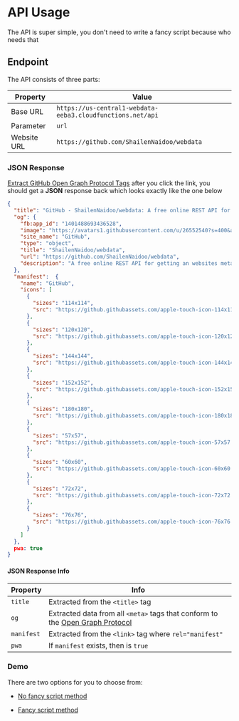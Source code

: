 # API Usage

The API is super simple, you don't need to write a fancy script because who needs that

## Endpoint

The API consists of three parts:

| Property | Value |
| -------- | ----- |
| Base URL | `https://us-central1-webdata-eeba3.cloudfunctions.net/api` |
| Parameter | `url` |
| Website URL | `https://github.com/ShailenNaidoo/webdata` |

### JSON Response

[Extract GitHub Open Graph Protocol Tags](https://us-central1-webdata-eeba3.cloudfunctions.net/api?url=https://github.com/ShailenNaidoo/webdata) after you click the link, you should get a **JSON** response back which looks exactly like the one below

```json
{
  "title": "GitHub - ShailenNaidoo/webdata: A free online REST API for getting an websites meta tag information relation to the Open Graph Protocol",
  "og": {
    "fb:app_id": "1401488693436528",
    "image": "https://avatars1.githubusercontent.com/u/26552540?s=400&amp;v=4",
    "site_name": "GitHub",
    "type": "object",
    "title": "ShailenNaidoo/webdata",
    "url": "https://github.com/ShailenNaidoo/webdata",
    "description": "A free online REST API for getting an websites meta tag information relation to the Open Graph Protocol - ShailenNaidoo/webdata"
  },
  "manifest":  {
    "name": "GitHub",
    "icons": [
      {
        "sizes": "114x114",
        "src": "https://github.githubassets.com/apple-touch-icon-114x114.png"
      },
      {
        "sizes": "120x120",
        "src": "https://github.githubassets.com/apple-touch-icon-120x120.png"
      },
      {
        "sizes": "144x144",
        "src": "https://github.githubassets.com/apple-touch-icon-144x144.png"
      },
      {
        "sizes": "152x152",
        "src": "https://github.githubassets.com/apple-touch-icon-152x152.png"
      },
      {
        "sizes": "180x180",
        "src": "https://github.githubassets.com/apple-touch-icon-180x180.png"
      },
      {
        "sizes": "57x57",
        "src": "https://github.githubassets.com/apple-touch-icon-57x57.png"
      },
      {
        "sizes": "60x60",
        "src": "https://github.githubassets.com/apple-touch-icon-60x60.png"
      },
      {
        "sizes": "72x72",
        "src": "https://github.githubassets.com/apple-touch-icon-72x72.png"
      },
      {
        "sizes": "76x76",
        "src": "https://github.githubassets.com/apple-touch-icon-76x76.png"
      }
    ]
  },
  pwa: true
}

```
#### JSON Response Info

| Property | Info |
| -------- | ----- |
| `title` | Extracted from the `<title>` tag |
| `og` | Extracted data from all `<meta>` tags that conform to the [Open Graph Protocol](http://ogp.me/) |
| `manifest` | Extracted from the `<link>` tag where `rel="manifest"` |
| `pwa` | If `manifest` exists, then is `true` |

### Demo

There are two options for you to choose from:

* [No fancy script method](https://us-central1-webdata-eeba3.cloudfunctions.net/api?url=https://github.com/ShailenNaidoo/webdata)

* [Fancy script method](https://jsbin.com/rekozec/edit?js,console) 